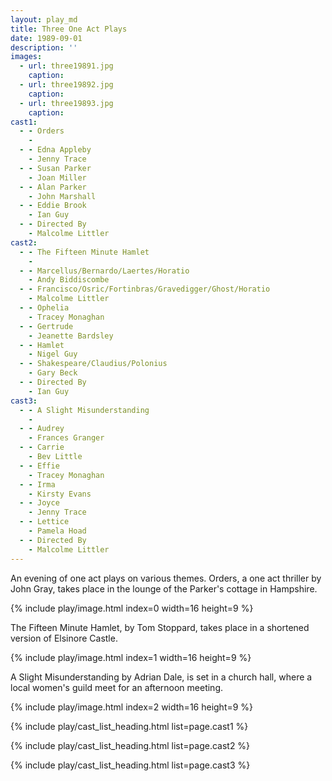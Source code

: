 ```yaml
---
layout: play_md
title: Three One Act Plays
date: 1989-09-01
description: ''
images:
  - url: three19891.jpg
    caption:
  - url: three19892.jpg
    caption:
  - url: three19893.jpg
    caption:
cast1:
  - - Orders 
    -
  - - Edna Appleby
    - Jenny Trace
  - - Susan Parker
    - Joan Miller
  - - Alan Parker
    - John Marshall
  - - Eddie Brook
    - Ian Guy
  - - Directed By
    - Malcolme Littler
cast2:
  - - The Fifteen Minute Hamlet   
    -
  - - Marcellus/Bernardo/Laertes/Horatio   
    - Andy Biddiscombe
  - - Francisco/Osric/Fortinbras/Gravedigger/Ghost/Horatio   
    - Malcolme Littler
  - - Ophelia   
    - Tracey Monaghan
  - - Gertrude   
    - Jeanette Bardsley
  - - Hamlet   
    - Nigel Guy
  - - Shakespeare/Claudius/Polonius   
    - Gary Beck
  - - Directed By    
    - Ian Guy
cast3:
  - - A Slight Misunderstanding   
    -
  - - Audrey
    - Frances Granger
  - - Carrie
    - Bev Little
  - - Effie
    - Tracey Monaghan
  - - Irma
    - Kirsty Evans
  - - Joyce
    - Jenny Trace
  - - Lettice
    - Pamela Hoad
  - - Directed By
    - Malcolme Littler
---
```


An evening of one act plays on various themes. Orders, a one act thriller by John Gray, takes place in the lounge of the Parker's cottage in Hampshire.

{% include play/image.html index=0 width=16 height=9 %}

The Fifteen Minute Hamlet, by Tom Stoppard, takes place in a shortened version of Elsinore Castle.

{% include play/image.html index=1 width=16 height=9 %}

A Slight Misunderstanding by Adrian Dale, is set in a church hall, where a local women's guild meet for an afternoon meeting.

{% include play/image.html index=2 width=16 height=9 %}

{% include play/cast_list_heading.html list=page.cast1 %}

{% include play/cast_list_heading.html list=page.cast2 %}

{% include play/cast_list_heading.html list=page.cast3 %}
